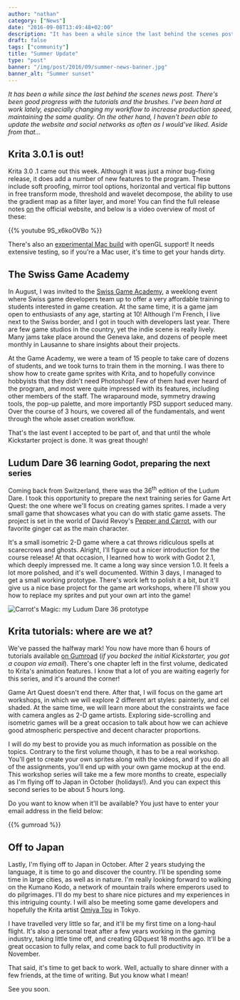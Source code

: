 ```yaml
---
author: "nathan"
category: ["News"]
date: "2016-09-08T13:49:48+02:00"
description: "It has been a while since the last behind the scenes post. Time for a batch of fresh news about Krita, GDquest, and everything alike."
draft: false
tags: ["community"]
title: "Summer Update"
type: "post"
banner: "/img/post/2016/09/summer-news-banner.jpg"
banner_alt: "Summer sunset"
---
```


_It has been a while since the last behind the scenes news post. There's been good progress with the tutorials and the brushes. I've been hard at work lately, especially changing my workflow to increase production speed, maintaining the same quality. On the other hand, I haven't been able to update the website and social networks as often as I would've liked. Aside from that..._

## Krita 3.0.1 is out!

Krita 3.0 .1 came out this week. Although it was just a minor bug-fixing release, it does add a number of new features to the program. These include soft proofing, mirror tool options, horizontal and vertical flip buttons in free transform mode, threshold and wavelet decompose, the ability to use the gradient map as a filter layer, and more! You can find the full release notes [on](https://krita.org/en/item/krita-3-0-1-update-brings-numerous-fixes/) the official website, and below is a video overview of most of these:

{{% youtube 9S_x6koOVBo %}}

There's also an [experimental Mac build](https://krita.org/en/item/experimental-osx-build-available/) with openGL support! It needs extensive testing, so if you're a Mac user, it's time to get your hands dirty.

## The Swiss Game Academy

In August, I was invited to the [Swiss Game Academy](http://gameacademy.ch/), a weeklong event where Swiss game developers team up to offer a very affordable training to students interested in game creation. At the same time, it is a game jam open to enthusiasts of any age, starting at 10! Although I'm French, I live next to the Swiss border, and I got in touch with developers last year. There are few game studios in the country, yet the indie scene is really lively. Many jams take place around the Geneva lake, and dozens of people meet monthly in Lausanne to share insights about their projects.

<!-- TODO: Screenshot -->

At the Game Academy, we were a team of 15 people to take care of dozens of students, and we took turns to train them in the morning. I was there to show how to create game sprites with Krita, and to hopefully convince hobbyists that they didn't need Photoshop! Few of them had ever heard of the program, and most were quite impressed with its features, including other members of the staff. The wraparound mode, symmetry drawing tools, the pop-up palette, and more importantly PSD support seduced many. Over the course of 3 hours, we covered all of the fundamentals, and went through the whole asset creation workflow.

That's the last event I accepted to be part of, and that until the whole Kickstarter project is done. It was great though!

## Ludum Dare 36 <small>learning Godot, preparing the next series</small>

Coming back from Switzerland, there was the 36<sup>th</sup> edition of the Ludum Dare. I took this opportunity to prepare the next training series for Game Art Quest: the one where we'll focus on creating games sprites. I made a very small game that showcases what you can do with static game assets. The project is set in the world of David Revoy's [Pepper and Carrot](http://www.peppercarrot.com/), with our favorite ginger cat as the main character.

It's a small isometric 2-D game where a cat throws ridiculous spells at scarecrows and ghosts. Alright, I'll figure out a nicer introduction for the course release! At that occasion, I learned how to work with Godot 2.1, which deeply impressed me. It came a long way since version 1.0. It feels a lot more polished, and it's well documented. Within 3 days, I managed to get a small working prototype. There's work left to polish it a bit, but it'll give us a nice base project for the game art workshops, where I'll show you how to replace my sprites and put your own art into the game!

![Carrot's Magic: my Ludum Dare 36 prototype](/img/post/2016/09/ludum-dare-36-godot-prototype.jpg)

## Krita tutorials: where are we at?

We've passed the halfway mark! You now have more than 6 hours of tutorials available [on Gumroad](https://gum.co/krita-tutorial-for-game-artists) (_if you backed the initial Kickstarter, you got a coupon via email_). There's one chapter left in the first volume, dedicated to Krita's animation features. I know that a lot of you are waiting eagerly for this series, and it's around the corner!

<!-- TODO: Screenshot -->

Game Art Quest doesn't end there. After that, I will focus on the game art workshops, in which we will explore 2 different art styles: painterly, and cel shaded. At the same time, we will learn more about the constraints we face with camera angles as 2-D game artists. Exploring side-scrolling and isometric games will be a great occasion to talk about how we can achieve good atmospheric perspective and decent character proportions.

I will do my best to provide you as much information as possible on the topics. Contrary to the first volume though, it has to be a real workshop. You'll get to create your own sprites along with the videos, and if you do all of the assignments, you'll end up with your own game mockup at the end. This workshop series will take me a few more months to create, especially as I'm flying off to Japan in October (holidays!). And you can expect this second series to be about 5 hours long.

Do you want to know when it'll be available? You just have to enter your email address in the field below:

{{% gumroad %}}

## Off to Japan

Lastly, I'm flying off to Japan in October. After 2 years studying the language, it is time to go and discover the country. I'll be spending some time in large cities, as well as in nature. I'm really looking forward to walking on the Kumano Kodo, a network of mountain trails where emperors used to do pilgrimages. I'll do my best to share nice pictures and my experiences in this intriguing county. I will also be meeting some game developers and hopefully the Krita artist [Omiya Tou](https://krita.org/en/item/interview-with-omiya-tou/) in Tokyo.

<!-- TODO: Screenshot -->

I have travelled very little so far, and it'll be my first time on a long-haul flight. It's also a personal treat after a few years working in the gaming industry, taking little time off, and creating GDquest 18 months ago. It'll be a great occasion to fully relax, and come back to full productivity in November.

That said, it's time to get back to work. Well, actually to share dinner with a few friends, at the time of writing. But you know what I mean!

See you soon.
